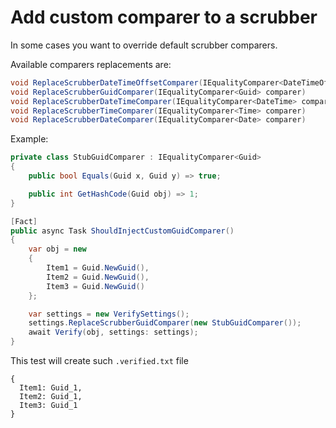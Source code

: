 # Add custom comparer to a scrubber

In some cases you want to override default scrubber comparers.

Available comparers replacements are:

```csharp
void ReplaceScrubberDateTimeOffsetComparer(IEqualityComparer<DateTimeOffset> comparer)
void ReplaceScrubberGuidComparer(IEqualityComparer<Guid> comparer)
void ReplaceScrubberDateTimeComparer(IEqualityComparer<DateTime> comparer)
void ReplaceScrubberTimeComparer(IEqualityComparer<Time> comparer)
void ReplaceScrubberDateComparer(IEqualityComparer<Date> comparer)
```

Example:

```csharp
private class StubGuidComparer : IEqualityComparer<Guid>
{
    public bool Equals(Guid x, Guid y) => true;

    public int GetHashCode(Guid obj) => 1;
}

[Fact]
public async Task ShouldInjectCustomGuidComparer()
{
    var obj = new
    {
        Item1 = Guid.NewGuid(),
        Item2 = Guid.NewGuid(),
        Item3 = Guid.NewGuid()
    };

    var settings = new VerifySettings();
    settings.ReplaceScrubberGuidComparer(new StubGuidComparer());
    await Verify(obj, settings: settings);
}
```

This test will create such `.verified.txt` file

```text
{
  Item1: Guid_1,
  Item2: Guid_1,
  Item3: Guid_1
}
```

